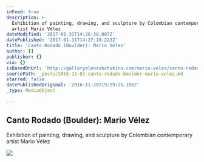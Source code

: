 ```yaml
---
inFeed: true
description: >-
  Exhibition of painting, drawing, and sculpture by Colombian contemporary
  artist Mario Vélez
dateModified: '2017-01-31T14:26:38.007Z'
datePublished: '2017-01-31T14:27:18.223Z'
title: 'Canto Rodado (Boulder): Mario Vélez'
author: []
publisher: {}
via: {}
isBasedOnUrl: 'http://galleryelenashchukina.com/mario-velez/canto-rodado/'
sourcePath: _posts/2016-11-01-canto-rodado-boulder-mario-velez.md
starred: false
datePublishedOriginal: '2016-11-28T19:29:25.106Z'
_type: MediaObject

---
```

<article style=""><h1>Canto Rodado (Boulder): Mario Vélez</h1><p>Exhibition of painting, drawing, and sculpture by Colombian contemporary artist Mario Vélez</p><img src="http://res.cloudinary.com/artlogic/w_450,h_450,c_fill/ws-ges/usr/images/exhibitions/group_images_override/30/i-geografias-corporales-color-blanco-61cmx53cm.jpg" /></article>